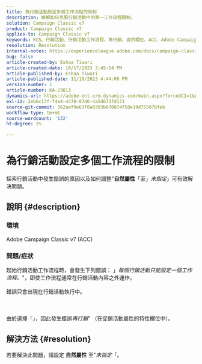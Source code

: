 ```yaml
---
title: 為行銷活動設定多個工作流程的限制
description: 瞭解如何克服行銷活動中的單一工作流程限制。
solution: Campaign Classic v7
product: Campaign Classic v7
applies-to: Campaign Classic v7
keywords: KCS、行銷活動、行銷活動工作流程、再行銷、自然欄位、ACC、Adobe Campaign Classic、疑難排解
resolution: Resolution
internal-notes: https://experienceleague.adobe.com/docs/campaign-classic/using/orchestrating-campaigns/orchestrate-campaigns/marketing-campaign-templates.html?lang=en#general-configuration
bug: false
article-created-by: Eshaa Tiwari
article-created-date: 10/17/2023 3:45:54 PM
article-published-by: Eshaa Tiwari
article-published-date: 11/10/2023 4:44:00 PM
version-number: 1
article-number: KA-23013
dynamics-url: https://adobe-ent.crm.dynamics.com/main.aspx?forceUCI=1&pagetype=entityrecord&etn=knowledgearticle&id=b4942d3f-046d-ee11-8df0-6045bd006a22
exl-id: 2eb6c13f-f4e4-4470-87d6-4a5d673fd171
source-git-commit: 362aef9e63f8a0303b670074f58e19d75587bfeb
workflow-type: tm+mt
source-wordcount: '132'
ht-degree: 2%

---
```


# 為行銷活動設定多個工作流程的限制


探索行銷活動中發生錯誤的原因以及如何調整&quot;<b>自然屬性</b>「至」*未指定*」可有效解決問題。

## 說明 {#description}


### 環境

Adobe Campaign Classic v7 (ACC)

### 問題/症狀

起始行銷活動工作流程時，會發生下列錯誤： 」*每個行銷活動只能設定一個工作流程。*&quot;，即使工作流程通常在行銷活動內容之外運作。
<br><br>錯誤只會出現在行銷活動執行中。<br><br> <br><br>由於選擇「」，因此發生錯誤&#x200B;*再行銷*&quot; （在促銷活動屬性的特性欄位中）。<br>

## 解決方法 {#resolution}


若要解決此問題，請設定 <b>自然屬性</b> 至&quot;*未指定*「。
